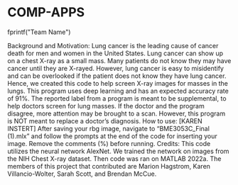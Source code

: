 # COMP-APPS
fprintf("Team Name")

Background and Motivation: Lung cancer is the leading cause of cancer death for men and women in the United States. Lung cancer can show up on a chest X-ray as a small mass. Many patients do not know they may have cancer until they are X-rayed. However, lung cancer is easy to misidentify and can be overlooked if the patient does not know they have lung cancer. Hence, we created this code to help screen X-ray images for masses in the lungs. This program uses deep learning and has an expected accuracy rate of 91%. The reported label from a program is meant to be supplemental, to help doctors screen for lung masses. If the doctor and the program disagree, more attention may be brought to a scan. However, this program is NOT meant to replace a doctor’s diagnosis. 
How to use: [KAREN INSTERT]
After saving your rbg image, navigate to “BME3053C_Final (1).mlx” and follow the prompts at the end of the code for inserting your image. Remove the comments (%) before running. 
Credits: This code utilizes the neural network AlexNet. We trained the network on images from the NIH Chest X-ray dataset. Then code was ran on MATLAB 2022a. The members of this project that contributed are Marion Hagstrom, Karen Villancio-Wolter, Sarah Scott, and Brendan McCue.
